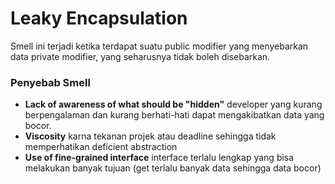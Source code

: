 # Leaky Encapsulation

Smell ini terjadi ketika terdapat suatu public modifier yang menyebarkan data private modifier, yang seharusnya tidak boleh disebarkan.

### Penyebab Smell

- **Lack of awareness of what should be "hidden"** developer yang kurang berpengalaman dan kurang berhati-hati dapat mengakibatkan data yang bocor.
- **Viscosity** karna tekanan projek atau deadline sehingga tidak memperhatikan deficient abstraction
- **Use of fine-grained interface** interface terlalu lengkap yang bisa melakukan banyak tujuan (get terlalu banyak data sehingga data bocor)
